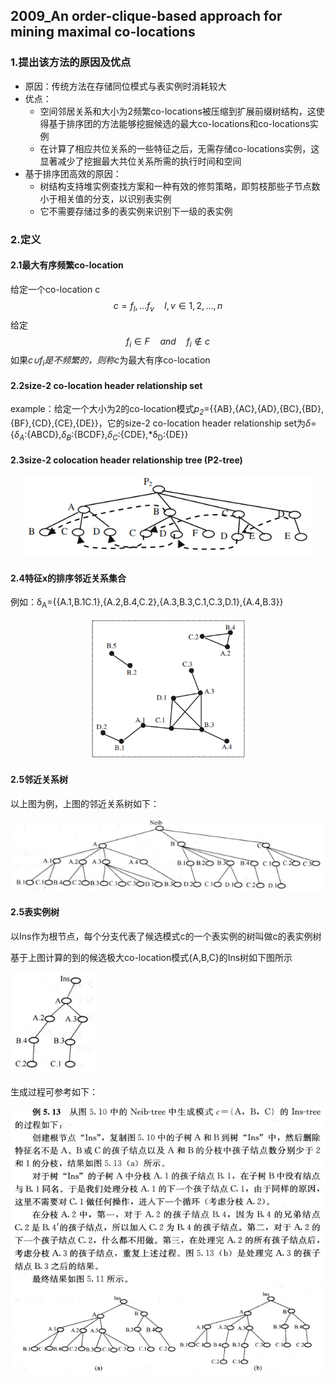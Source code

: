 ## 2009_An order-clique-based approach for mining maximal co-locations

### 1.提出该方法的原因及优点

- 原因：传统方法在存储同位模式与表实例时消耗较大
- 优点：
  - 空间邻居关系和大小为2频繁co-locations被压缩到扩展前缀树结构，这使得基于排序团的方法能够挖掘候选的最大co-locations和co-locations实例
  - 在计算了相应共位关系的一些特征之后，无需存储co-locations实例，这显著减少了挖掘最大共位关系所需的执行时间和空间
- 基于排序团高效的原因：
  - 树结构支持堆实例查找方案和一种有效的修剪策略，即剪枝那些子节点数小于相关值的分支，以识别表实例
  - 它不需要存储过多的表实例来识别下一级的表实例

### 2.定义

#### 2.1最大有序频繁co-location

给定一个co-location c
$$
c={f_l,...f_v}\quad l,v∈{1,2,...,n}
$$
给定
$$
f_i∈F\quad and\quad f_i∉c
$$
如果*c∪f<sub>i</sub>*是不频繁的，则称*c*为最大有序co-location

#### 2.2size-2 co-location header relationship set

example：给定一个大小为2的co-location模式*p<sub>2</sub>*={{AB},{AC},{AD},{BC},{BD},{BF},{CD},{CE},{DE}}，它的size-2 co-location header relationship set为*δ*={*δ<sub>A</sub>*:{ABCD},*δ<sub>B</sub>*:{BCDF},*δ<sub>C</sub>*:{CDE},*δ<sub>D</sub>:{DE}}

#### 2.3size-2 colocation header relationship tree (P2-tree)
<div align=center>
  <img src="./img/2009_An%20order-clique-based%20approach%20for%20mining%20maximal%20co-locations/image-20231207095554314.png" alt="image-20231207095554314" style="zoom:80%;" />
</div>

#### 2.4特征x的排序邻近关系集合

例如：δ<sub>A</sub>={{A.1,B.1C.1},{A.2,B.4,C.2},{A.3,B.3,C.1,C.3,D.1},{A.4,B.3}}

<div align=center>
  <img src="./img/2009_An%20order-clique-based%20approach%20for%20mining%20maximal%20co-locations/image-20231207134305996.png" alt="image-20231207134305996" style="zoom:67%;" />
</div>

#### 2.5邻近关系树

以上图为例，上图的邻近关系树如下：

<div align=center>
  <img src="./img/2009_An%20order-clique-based%20approach%20for%20mining%20maximal%20co-locations/image-20231207135437404.png" alt="image-20231207135437404" style="zoom: 80%;" />
</div>

#### 2.5表实例树

以Ins作为根节点，每个分支代表了候选模式c的一个表实例的树叫做c的表实例树

基于上图计算的到的候选极大co-location模式{A,B,C}的Ins树如下图所示

![image-20231207140036902](./img/2009_An%20order-clique-based%20approach%20for%20mining%20maximal%20co-locations/image-20231207140036902.png)

生成过程可参考如下：

<div align=center>
  <img src="./img/2009_An%20order-clique-based%20approach%20for%20mining%20maximal%20co-locations/image-20231207145421856.png" alt="image-20231207145421856" style="zoom:67%;" />
</div>

